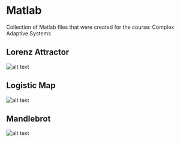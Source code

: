 # Matlab
Collection of Matlab files that were created for the course: Complex Adaptive Systems

## Lorenz Attractor
![alt text](https://raw.githubusercontent.com/joshdaguna/Matlab/master/11-Lorenz-Attractor.jpg)

## Logistic Map
![alt text](https://raw.githubusercontent.com/joshdaguna/Matlab/master/9-logistic-map.jpg)

## Mandlebrot
![alt text](https://raw.githubusercontent.com/joshdaguna/Matlab/master/10-Mandlebrot.jpg)


